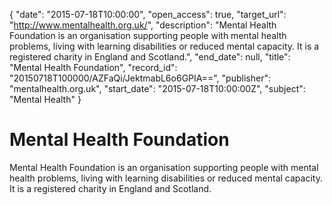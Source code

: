 {
  "date": "2015-07-18T10:00:00", 
  "open_access": true, 
  "target_url": "http://www.mentalhealth.org.uk/", 
  "description": "Mental Health Foundation is an organisation supporting people with mental health problems, living with learning disabilities or reduced mental capacity. It is a registered charity in England and Scotland.", 
  "end_date": null, 
  "title": "Mental Health Foundation", 
  "record_id": "20150718T100000/AZFaQi/JektmabL6o6GPIA==", 
  "publisher": "mentalhealth.org.uk", 
  "start_date": "2015-07-18T10:00:00Z", 
  "subject": "Mental Health"
}

# Mental Health Foundation

Mental Health Foundation is an organisation supporting people with mental health problems, living with learning disabilities or reduced mental capacity. It is a registered charity in England and Scotland.